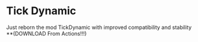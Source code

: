 # Tick Dynamic
Just reborn the mod TickDynamic with improved compatibility and stability
**(DOWNLOAD From Actions!!!)
